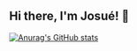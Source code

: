 ## Hi there, I'm Josué! 👋

[![Anurag's GitHub stats](https://github-readme-stats.vercel.app/api?username=josuemsilva)](https://github.com/josuemsilva/github-readme-stats)

